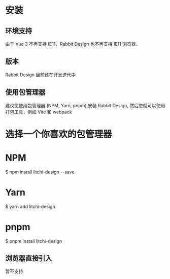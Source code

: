 # 安装

## 环境支持

由于 Vue 3 不再支持 IE11，Rabbit Design 也不再支持 IE11 浏览器。

## 版本

Rabbit Design 目前还在开发迭代中

## 使用包管理器

建议您使用包管理器 (NPM, Yarn, pnpm) 安装 Rabbit Design, 然后您就可以使用打包工具，例如 Vite 和 webpack

# 选择一个你喜欢的包管理器

# NPM

$ npm install litchi-design --save

# Yarn

$ yarn add litchi-design

# pnpm

$ pnpm install litchi-design

## 浏览器直接引入

暂不支持
